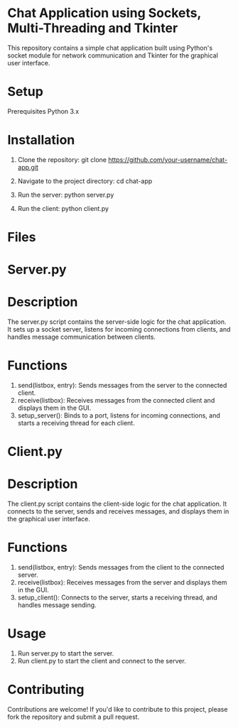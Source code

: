# Chat Application using Sockets, Multi-Threading and Tkinter

This repository contains a simple chat application built using Python's socket module for network communication and Tkinter for the graphical user interface.

# Setup

Prerequisites
  Python 3.x
# Installation
  1. Clone the repository:
    git clone https://github.com/your-username/chat-app.git

  2. Navigate to the project directory:
    cd chat-app

  3. Run the server:
    python server.py

  4. Run the client:
    python client.py


# Files
# Server.py
# Description
  The server.py script contains the server-side logic for the chat application. It sets up a socket server, listens for incoming connections from clients, and handles message communication between clients.

# Functions
  1. send(listbox, entry): Sends messages from the server to the connected client.
  2. receive(listbox): Receives messages from the connected client and displays them in the GUI.
  3. setup_server(): Binds to a port, listens for incoming connections, and starts a receiving thread for each client.

# Client.py
# Description
  The client.py script contains the client-side logic for the chat application. It connects to the server, sends and receives messages, and displays them in the graphical user interface.

# Functions
  1. send(listbox, entry): Sends messages from the client to the connected server.
  2. receive(listbox): Receives messages from the server and displays them in the GUI.
  3. setup_client(): Connects to the server, starts a receiving thread, and handles message sending.

# Usage
  1. Run server.py to start the server.
  2. Run client.py to start the client and connect to the server.

# Contributing
  Contributions are welcome! If you'd like to contribute to this project, please fork the repository and submit a pull request.
